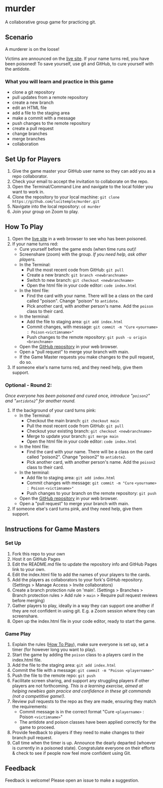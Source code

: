 # murder
A collaborative group game for practicing git.

## Scenario ## 
A murderer is on the loose! 

Victims are announced on the [live site](https://lucitemple.github.io/murder/). If your name turns red, you have been poisoned! To save yourself, use git and GitHub, to cure yourself with the antidote.

### What you will learn and practice in this game ###
- clone a git repository
- pull updates from a remote repository
- create a new branch
- edit an HTML file
- add a file to the staging area
- make a commit with a message
- push changes to the remote repository
- create a pull request
- change branches
- merge branches
- collaboration

## Set Up for Players ##
1. Give the game master your GitHub user name so they can add you as a repo collaborator. 
2. Check your email to accept the invitation to collaborate on the repo.
3. Open the Terminal/Command Line and navigate to the local folder you want to work in.
4. Clone the repository to your local machine: `git clone https://github.com/lucitemple/murder.git `
5. Navigate into the local repository: `cd murder`
6. Join your group on Zoom to play.

## How To Play ##
1. Open the [live site](https://lucitemple.github.io/murder/) in a web browser to see who has been poisoned.
2. If your name turns red:
   - Cure yourself before the game ends (when time runs out)!
   - Screenshare (zoom) with the group. _If you need help, ask other players._
   - In the Terminal:
     - Pull the most recent code from GitHub: `git pull`
     - Create a new branch: `git branch <newbranchname>`
     - Switch to new branch: `git checkout <newbranchname>`
     - Open the html file in your code editor: `code index.html`
   - In the html file:
     - Find the card with your name. There will be a class on the card called "poison". Change "poison" to `antidote`.
     - Pick another card, with another person's name. Add the `poison` class to their card.
   - In the terminal: 
     - Add the file to staging area: `git add index.html`
     - Commit changes, with message: `git commit -m "Cure` `<yourname>` `: Poison` `<victimname>"`
     - Push changes to the remote repository: `git push -u origin <branchname>`
   - Open the [GitHub repository](https://github.com/lucitemple/murder) in your web browser.
   - Open a "pull request" to merge your branch with main.
   - If the Game Master requests you make changes to the pull request, do so.
3. If someone else's name turns red, and they need help, give them support.

### Optional - Round 2: ###
_Once everyone has been poisoned and cured once, introduce "`poison2`" and "`antidote2`" for another round._
1. If the background of your card turns pink:
   - In the Terminal:
     - Checkout the main branch: `git checkout main`
     - Pull the most recent code from GitHub: `git pull`
     - Checkout your existing branch: `git checkout <newbranchname>`
     - Merge to update your branch: `git merge main`
     - Open the html file in your code editor: `code index.html`
   - In the html file:
     - Find the card with your name. There will be a class on the card called "poison2". Change "poison2" to `antidote2`.
     - Pick another card, with another person's name. Add the `poison2` class to their card.
   - In the terminal: 
     - Add file to staging area: `git add index.html`
     - Commit changes with message: `git commit -m "Cure` `<yourname>` `: Poison` `<victimname>"`
     - Push changes to your branch on the remote repository: `git push`
   - Open the [GitHub repository](https://github.com/lucitemple/murder) in your web browser.
   - Open a "pull request" to merge your branch with main.
2. If someone else's card turns pink, and they need help, give them support.


## Instructions for Game Masters ##
### Set Up ###
1. Fork this repo to your own
2. Host it on GitHub Pages
3. Edit the README.md file to update the repository info and GitHub Pages link to your own.
4. Edit the index.html file to add the names of your players to the cards.
5. Add the players as collaborators to your fork's GitHub repository. (Settings > Manage Access > Invite collaborators)
6. Create a branch protection rule on 'main'. (Settings > Branches > Branch protection rules > Add rule > `main` > Require pull request reviews before merging)
7. Gather players to play, ideally in a way they can support one another if they are not confident in using git. E.g. a Zoom session where they can screenshare.
8. Open up the index.html file in your code editor, ready to start the game.

### Game Play ###
1. Explain the rules ([How To Play](https://github.com/lucitemple/murder#how-to-play)), make sure everyone is set up, set a timer (for however long you want to play).
2. Start the game by adding the `poison` class to a players card in the index.html file. 
3. Add the file to the staging area: `git add index.html`
4. Commit the file with a message: `git commit -m "Poison <playername>"`
5. Push the file to the remote repo: `git push`
6. Facilitate screen sharing, and support any struggling players if other players are not forthcoming. _This is a learning exercise, aimed at helping newbies gain pracice and confidence in these git commands (not a competitive game!)._
7. Review pull requests to the repo as they are made, ensuring they match the requirements:
   - Commit message is in the correct format "Cure `<playername>` : Poison `<victimname>`"
   - The antidote and poison classes have been applied correctly for the game to proceed.
8. Provide feedback to players if they need to make changes to their branch pull request.
9. Call time when the timer is up. Announce the dearly departed (whoever is currently in a poisoned state). Congratulate everyone on their efforts & check to see if people now feel more confident using Git.

## Feedback ##
Feedback is welcome! Please open an issue to make a suggestion.

